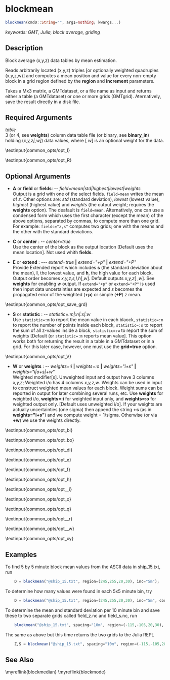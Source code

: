 # blockmean

```julia
blockmean(cmd0::String="", arg1=nothing; kwargs...)
```

*keywords: GMT, Julia, block average, griding*

Description
-----------

Block average (x,y,z) data tables by mean estimation.

Reads arbitrarily located (x,y,z) triples [or optionally weighted quadruples (x,y,z,w)] and computes
a mean position and value for every non-empty block in a grid region defined by the **region** and **increment** parameters.

Takes a Mx3 matrix, a GMTdataset, or a file name as input and returns either a table (a GMTdataset) or one or more
grids (GMTgrid). Aternatively, save the result directly in a disk file.

Required Arguments
------------------

*table*\
    3 (or 4, see **weights**) column data table file (or binary, see **binary_in**) holding (*x,y,z[,w]*)
    data values, where [ *w*] is an optional weight for the data.

\textinput{common_opts/opt_I}

\textinput{common_opts/opt_R}

Optional Arguments
------------------

- **A** or **field** or **fields**: -- *field=mean|std|highest|lowest|weights*\
    Output is a grid with one of the select fields. `field=mean` writes the mean of *z*. Other options are:
    *std* (standard deviation), *lowest* (lowest value), *highest* (highest value) and *weights* (the output weight;
    requires the **weights** option). The deafault is `field=mean`. Alternatively, one can use a condensed
    form which uses the first character (except the mean) of the above options, separated by commas, to compute more than one grid.
    For example: `fields="z,s"` computes two grids; one with the means and the other with the standard deviations.

- **C** or **center** : -- *center=true*\
    Use the center of the block as the output location [Default uses the mean location]. Not used whith **fields**.

- **E** or **extend** : --- *extend=true* **|** *extend="+p"* **|** *extend="+P"*\
    Provide Extended report which includes **s** (the standard deviation about the mean), **l**, the lowest value,
    and **h**, the high value for each block. Output order becomes *x,y,z,s,l,h*[,*w*]. Default outputs
    *x,y,z*[ ,*w*]. See **weights** for enabling *w* output.
    If `extend="+p"` or  `extend="+P"` is used then input data uncertainties are expected and *s*
    becomes the propagated error of the weighted (**+p**) or simple (**+P**) *z* mean.

\textinput{common_opts/opt_save_grd}

- **S** or **statistic** : -- *statistic=:m|:n|:s|:w*\
    Use `statistic=:m` to report the mean value in each blaock, `statistic=:n` to report the number of points
    inside each block, `statistic=:s` to report the sum of all z-values inside a block, `statistic=:w` to report
    the sum of weights [Default (or `statistic=:m` reports mean value]. This option works both for returning the result
    in a table in a GMTdataset or in a grid. For this later case, however, one must use the **grid=true** option.

\textinput{common_opts/opt_V}

- **W** or **weights** : -- *weights=:i* **|** *weights=:o* **|** *weights="i+s"* **|** *weights="i|o+s|+w"*\
    Weighted modifier[s]. Unweighted input and output have 3 columns *x,y,z*; Weighted i/o has 4 columns *x,y,z,w*.
    Weights can be used in input to construct weighted mean values for each block. Weight sums can be reported in
    output for later combining several runs, etc. Use **weights** for weighted i/o, **weights=:i** for weighted
    input only, and **weights=:o** for weighted output only. [Default uses unweighted i/o]. If your weights are
    actually uncertainties (one sigma) then append the string **+s** (as in **weights="i+s"**) and we compute
    weight = 1/sigma. Otherwise (or via **+w**) we use the weights directly.

\textinput{common_opts/opt_bi}

\textinput{common_opts/opt_bo}

\textinput{common_opts/opt_di}

\textinput{common_opts/opt_e}

\textinput{common_opts/opt_f}

\textinput{common_opts/opt_h}

\textinput{common_opts/opt__i}

\textinput{common_opts/opt_o}

\textinput{common_opts/opt_q}

\textinput{common_opts/opt__r}

\textinput{common_opts/opt__w}

\textinput{common_opts/opt_xy}


Examples
--------

To find 5 by 5 minute block mean values from the ASCII data in ship_15.txt, run

```julia
    D = blockmean("@ship_15.txt", region=(245,255,20,30), inc="5m");
```

To determine how many values were found in each 5x5 minute bin, try

```julia
    D = blockmean("@ship_15.txt", region=(245,255,20,30), inc="5m", count=true);
```

To determine the mean and standard deviation per 10 minute bin and save these to two separate grids
called field_z.nc and field_s.nc, run

```julia
    blockmean("@ship_15.txt", spacing="10m", region=(-115,-105,20,30), extend=true, save="field_%s.nc", fields="z,s")
```

The same as above but this time returns the two grids to the Julia REPL

```julia
    Z,S = blockmean("@ship_15.txt", spacing="10m", region=(-115,-105,20,30), extend=true, fields="z,s")
```

See Also
--------

\myreflink{blockmedian}
\myreflink{blockmode}